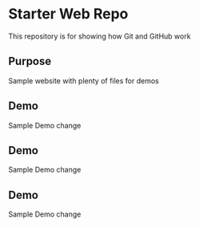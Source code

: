 # Starter Web Repo

This repository is for showing how Git and GitHub work

## Purpose

Sample website with plenty of files for demos

## Demo

Sample Demo change


## Demo

Sample Demo change


## Demo

Sample Demo change




